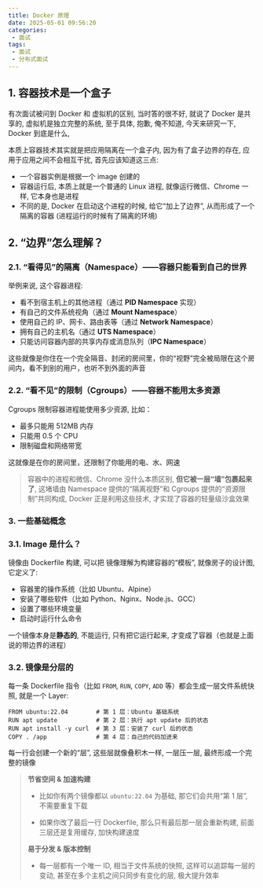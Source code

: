 ```yaml
---
title: Docker 原理
date: 2025-05-01 09:56:20
categories:
 - 面试
tags:
 - 面试
 - 分布式面试
---
```


## 1. 容器技术是一个盒子

有次面试被问到 Docker 和 虚拟机的区别, 当时答的很不好, 就说了 Docker 是共享的, 虚拟机是独立完整的系统, 至于具体, 抱歉, 俺不知道, 今天来研究一下, Docker 到底是什么, 

本质上容器技术其实就是把应用隔离在一个盒子内, 因为有了盒子边界的存在, 应用于应用之间不会相互干扰, 首先应该知道这三点:

- 一个容器实例是根据一个 image 创建的
- 容器运行后, 本质上就是一个普通的 Linux 进程, 就像运行微信、Chrome 一样, 它本身也是进程
- 不同的是, Docker 在启动这个进程的时候, 给它“加上了边界”, 从而形成了一个隔离的容器 (进程运行的时候有了隔离的环境)

## 2. “边界”怎么理解？

### 2.1. “看得见”的隔离（Namespace）——容器只能看到自己的世界

举例来说, 这个容器进程:

- 看不到宿主机上的其他进程（通过 **PID Namespace** 实现）
- 有自己的文件系统视角（通过 **Mount Namespace**）
- 使用自己的 IP、网卡、路由表等（通过 **Network Namespace**）
- 拥有自己的主机名（通过 **UTS Namespace**）
- 只能访问容器内部的共享内存或消息队列（**IPC Namespace**）

这些就像是你住在一个完全隔音、封闭的房间里，你的“视野”完全被局限在这个房间内，看不到别的用户，也听不到外面的声音

### 2.2. “看不见”的限制（Cgroups）——容器不能用太多资源

Cgroups 限制容器进程能使用多少资源, 比如：

- 最多只能用 512MB 内存
- 只能用 0.5 个 CPU
- 限制磁盘和网络带宽

这就像是在你的房间里，还限制了你能用的电、水、网速

> 容器中的进程和微信、Chrome 没什么本质区别, **但它被一层“墙”包裹起来了**, 这堵墙由 Namespace 提供的“隔离视野”和 Cgroups 提供的“资源限制”共同构成, Docker 正是利用这些技术, 才实现了容器的轻量级沙盒效果

### 3. 一些基础概念

### 3.1. Image 是什么？

镜像由 Dockerfile 构建, 可以把 镜像理解为构建容器的“模板”, 就像房子的设计图, 它定义了:

- 容器里的操作系统（比如 Ubuntu、Alpine）
- 安装了哪些软件（比如 Python、Nginx、Node.js、GCC）
- 设置了哪些环境变量
- 启动时运行什么命令

一个镜像本身是**静态的**, 不能运行, 只有把它运行起来, 才变成了容器（也就是上面说的带边界的进程）

### 3.2. 镜像是分层的

每一条 Dockerfile 指令（比如 `FROM`, `RUN`, `COPY`, `ADD` 等）都会生成一层文件系统快照, 就是一个 Layer:

```docker
FROM ubuntu:22.04        # 第 1 层：Ubuntu 基础系统
RUN apt update           # 第 2 层：执行 apt update 后的状态
RUN apt install -y curl  # 第 3 层：安装了 curl 后的状态
COPY . /app              # 第 4 层：自己的代码加进来
```

每一行会创建一个新的“层”, 这些层就像叠积木一样, 一层压一层, 最终形成一个完整的镜像

> **节省空间 & 加速构建**
>
> - 比如你有两个镜像都以 `ubuntu:22.04` 为基础, 那它们会共用“第 1 层”, 不需要重复下载
>
> - 如果你改了最后一行 Dockerfile, 那么只有最后那一层会重新构建, 前面三层还是复用缓存, 加快构建速度
>
> **易于分发 & 版本控制**
>
> - 每一层都有一个唯一 ID, 相当于文件系统的快照, 这样可以追踪每一层的变动, 甚至在多个主机之间只同步有变化的层, 极大提升效率





